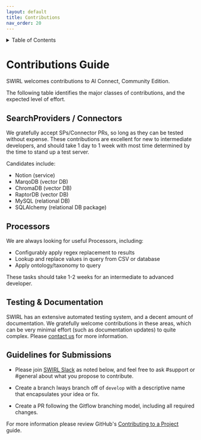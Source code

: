 ```yaml
---
layout: default
title: Contributions
nav_order: 20
---
```

<details markdown="block">
  <summary>
    Table of Contents
  </summary>
  {: .text-delta }
- TOC
{:toc}
</details>

# Contributions Guide

SWIRL welcomes contributions to AI Connect, Community Edition.

The following table identifies the major classes of contributions, and the expected level of effort. 

## SearchProviders / Connectors

We gratefully accept SPs/Connector PRs, so long as they can be tested without expense. These contributions are excellent for new to intermediate developers, and should take 1 day to 1 week with most time determined by the time to stand up a test server.

Candidates include:

* Notion (service)
* MarqoDB (vector DB)
* ChromaDB (vector DB)
* RaptorDB (vector DB)
* MySQL (relational DB)
* SQLAlchemy (relational DB package)

## Processors

We are always looking for useful Processors, including:

* Configurably apply regex replacement to results
* Lookup and replace values in query from CSV or database
* Apply ontology/taxonomy to query

These tasks should take 1-2 weeks for an intermediate to advanced developer.

## Testing & Documentation

SWIRL has an extensive automated testing system, and a decent amount of documentation. We gratefully welcome contributions in these areas, which can be very minimal effort (such as documentation updates) to quite complex. Please [contact us](#support) for more information.

## Guidelines for Submissions

* Please join [SWIRL Slack](#support) as noted below, and feel free to ask #support or #general about what you propose to contribute.

* Create a branch lways branch off of `develop` with a descriptive name that encapsulates your idea or fix.

* Create a PR following the Gitflow branching model, including all required changes.

For more information please review GitHub's [Contributing to a Project](https://docs.github.com/en/get-started/exploring-projects-on-github/contributing-to-a-project) guide. 





